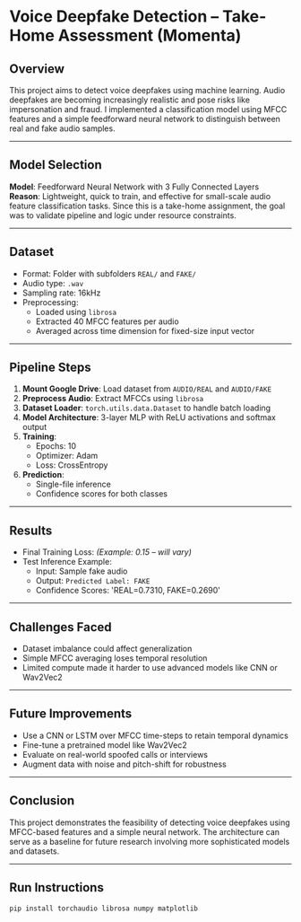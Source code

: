 # Voice Deepfake Detection – Take-Home Assessment (Momenta)

## Overview

This project aims to detect voice deepfakes using machine learning. Audio deepfakes are becoming increasingly realistic and pose risks like impersonation and fraud. I implemented a classification model using MFCC features and a simple feedforward neural network to distinguish between real and fake audio samples.

---

## Model Selection

**Model**: Feedforward Neural Network with 3 Fully Connected Layers  
**Reason**: Lightweight, quick to train, and effective for small-scale audio feature classification tasks. Since this is a take-home assignment, the goal was to validate pipeline and logic under resource constraints.

---

## Dataset

- Format: Folder with subfolders `REAL/` and `FAKE/`
- Audio type: `.wav`
- Sampling rate: 16kHz
- Preprocessing:
  - Loaded using `librosa`
  - Extracted 40 MFCC features per audio
  - Averaged across time dimension for fixed-size input vector

---

## Pipeline Steps

1. **Mount Google Drive**: Load dataset from `AUDIO/REAL` and `AUDIO/FAKE`
2. **Preprocess Audio**: Extract MFCCs using `librosa`
3. **Dataset Loader**: `torch.utils.data.Dataset` to handle batch loading
4. **Model Architecture**: 3-layer MLP with ReLU activations and softmax output
5. **Training**:
   - Epochs: 10
   - Optimizer: Adam
   - Loss: CrossEntropy
6. **Prediction**:
   - Single-file inference
   - Confidence scores for both classes

---

## Results

- Final Training Loss: *(Example: 0.15 – will vary)*
- Test Inference Example:
  - Input: Sample fake audio
  - Output: `Predicted Label: FAKE`
  - Confidence Scores: 'REAL=0.7310, FAKE=0.2690'

---

## Challenges Faced

- Dataset imbalance could affect generalization
- Simple MFCC averaging loses temporal resolution
- Limited compute made it harder to use advanced models like CNN or Wav2Vec2

---

## Future Improvements

- Use a CNN or LSTM over MFCC time-steps to retain temporal dynamics
- Fine-tune a pretrained model like Wav2Vec2
- Evaluate on real-world spoofed calls or interviews
- Augment data with noise and pitch-shift for robustness

---

## Conclusion

This project demonstrates the feasibility of detecting voice deepfakes using MFCC-based features and a simple neural network. The architecture can serve as a baseline for future research involving more sophisticated models and datasets.

---

## Run Instructions

```bash
pip install torchaudio librosa numpy matplotlib
